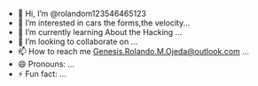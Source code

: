 - 👋 Hi, I’m @rolandom123546465123
- 👀 I’m interested in cars the forms,the velocity...
- 🌱 I’m currently learning About the Hacking ...
- 💞️ I’m looking to collaborate on ...
- 📫 How to reach me Genesis.Rolando.M.Ojeda@outlook.com ...
- 😄 Pronouns: ...
- ⚡ Fun fact: ...

<!---
rolandom123546465123/rolandom123546465123 is a ✨ special ✨ repository because its `README.md` (this file) appears on your GitHub profile.
You can click the Preview link to take a look at your changes.
--->
